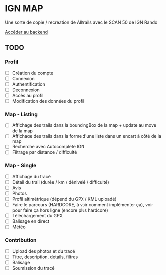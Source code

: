 # IGN MAP
Une sorte de copie / recreation de Alltrails avec le SCAN 50 de IGN Rando

[Accéder au backend](https://github.com/tulpia/ign-map-backend)

## TODO 

### Profil
- [ ] Création du compte
- [ ] Connexion
- [ ] Authentification
- [ ] Deconnexion
- [ ] Accès au profil
- [ ] Modification des données du profil

### Map - Listing
- [ ] Affichage des trails dans la boundingBox de la map + update au move de la map
- [ ] Affichage des trails dans la forme d'une liste dans un encart à côté de la map
- [ ] Recherche avec Autocomplete IGN
- [ ] Filtrage par distance / difficulté

### Map - Single
- [ ] Affichage du tracé
- [ ] Détail du trail (durée / km / dénivelé / difficulté)
- [ ] Avis
- [ ] Photos
- [ ] Profil altimétrique (dépend du GPX / KML uploadé)
- [ ] Faire le parcours (HARDCORE, à voir comment implémenter ça), voir pour faire ça hors ligne (encore plus hardcore)
- [ ] Téléchargement du GPX
- [ ] Balisage en direct
- [ ] Météo

### Contribution
- [ ] Upload des photos et du tracé
- [ ] Titre, description, details, filtres
- [ ] Balisage
- [ ] Soumission du tracé
